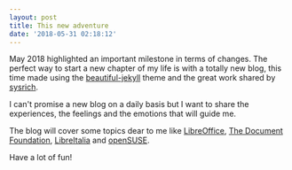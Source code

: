 ```yaml
---
layout: post
title: This new adventure
date: '2018-05-31 02:18:12'
---
```

May 2018 highlighted an important milestone in terms of changes. The perfect way to start a new chapter of my life is with a totally new blog, this time made using the 
[beautiful-jekyll](http://deanattali.com/beautiful-jekyll/) theme and the great work shared by [sysrich](https://github.com/sysrich/rootco.de-web).

I can't promise a new blog on a daily basis but I want to share the experiences, the feelings and the emotions that will guide me.

The blog will cover some topics dear to me like [LibreOffice](https://www.libreoffice.org), [The Document Foundation](https://www.documentfoundation.org), 
[LibreItalia](https://www.libreitalia.it) and [openSUSE](https://www.opensuse.org).

Have a lot of fun!
